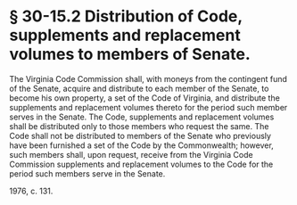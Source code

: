 # § 30-15.2 Distribution of Code, supplements and replacement volumes to members of Senate.

<p>The Virginia Code Commission shall, with moneys from the contingent fund of the Senate, acquire and distribute to each member of the Senate, to become his own property, a set of the Code of Virginia, and distribute the supplements and replacement volumes thereto for the period such member serves in the Senate. The Code, supplements and replacement volumes shall be distributed only to those members who request the same. The Code shall not be distributed to members of the Senate who previously have been furnished a set of the Code by the Commonwealth; however, such members shall, upon request, receive from the Virginia Code Commission supplements and replacement volumes to the Code for the period such members serve in the Senate.</p><p>1976, c. 131.</p>